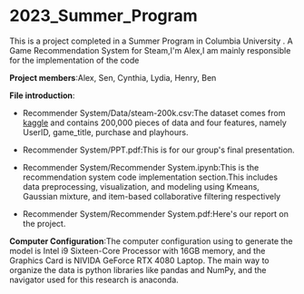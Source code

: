 # 2023_Summer_Program
This is a project completed in a Summer Program in Columbia University . A Game Recommendation System for Steam,I'm Alex,I am mainly responsible for the implementation of the code

**Project members**:Alex, Sen, Cynthia, Lydia, Henry, Ben

**File introduction**:
* Recommender System/Data/steam-200k.csv:The dataset comes from [kaggle](https://www.kaggle.com/datasets/tamber/steam-video-games) and contains 200,000 pieces of data and four features, namely UserID, game_title, purchase and playhours.

* Recommender System/PPT.pdf:This is for our group's final presentation.

* Recommender System/Recommender System.ipynb:This is the recommendation system code implementation section.This includes data preprocessing, visualization, and modeling using Kmeans, Gaussian mixture, and item-based collaborative filtering respectively

* Recommender System/Recommender System.pdf:Here's our report on the project.

**Computer Configuration**:The computer configuration using to generate the model is Intel i9 Sixteen-Core Processor with 16GB memory, and the Graphics Card is NIVIDA GeForce RTX 4080 Laptop. The main way to organize the data is python libraries like pandas and NumPy, and the navigator used for this research is anaconda.
